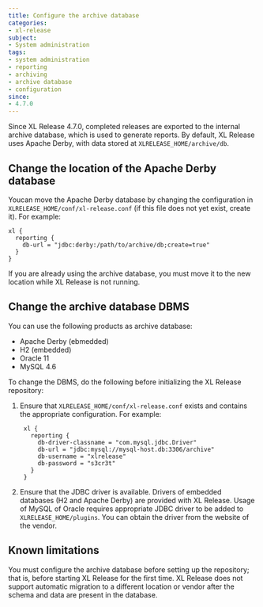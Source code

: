 ```yaml
---
title: Configure the archive database
categories:
- xl-release
subject:
- System administration
tags:
- system administration
- reporting
- archiving
- archive database
- configuration
since:
- 4.7.0
---
```


Since XL Release 4.7.0, completed releases are exported to the internal archive database, which is used to generate reports. By default, XL Release uses Apache Derby, with data stored at `XLRELEASE_HOME/archive/db`.

## Change the location of the Apache Derby database

Youcan move the Apache Derby database by changing the configuration in `XLRELEASE_HOME/conf/xl-release.conf` (if this file does not yet exist, create it). For example:

    xl {
      reporting {
        db-url = "jdbc:derby:/path/to/archive/db;create=true"
      }
    }

If you are already using the archive database, you must move it to the new location while XL Release is not running.

## Change the archive database DBMS

You can use the following products as archive database:

* Apache Derby (ebmedded)
* H2 (embedded)
* Oracle 11
* MySQL 4.6

To change the DBMS, do the following before initializing the XL Release repository:

1. Ensure that `XLRELEASE_HOME/conf/xl-release.conf` exists and contains the appropriate configuration. For example:

        xl {
          reporting {
            db-driver-classname = "com.mysql.jdbc.Driver"
            db-url = "jdbc:mysql://mysql-host.db:3306/archive"
            db-username = "xlrelease"
            db-password = "s3cr3t"
          }
        }

2. Ensure that the JDBC driver is available. Drivers of embedded databases (H2 and Apache Derby) are provided with XL Release. Usage of MySQL of Oracle requires appropriate JDBC driver to be added to `XLRELEASE_HOME/plugins`. You can obtain the driver from the website of the vendor.

## Known limitations

You must configure the archive database before setting up the repository; that is, before starting XL Release for the first time. XL Release does not support automatic migration to a different location or vendor after the schema and data are present in the database.

